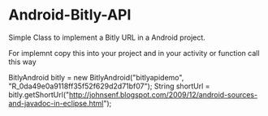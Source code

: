 Android-Bitly-API
=================

Simple Class to implement a Bitly URL in a Android project.

For implemnt copy this into your project and in your activity or function call this way

  BitlyAndroid bitly = new BitlyAndroid("bitlyapidemo", "R_0da49e0a9118ff35f52f629d2d71bf07");
  String shortUrl = bitly.getShortUrl("http://johnsenf.blogspot.com/2009/12/android-sources-and-javadoc-in-eclipse.html");
